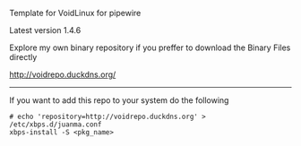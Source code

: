 Template for VoidLinux for  pipewire 

Latest version 1.4.6


Explore my own binary repository if you preffer to download the Binary Files directly

http://voidrepo.duckdns.org/

* * *


If you want to add this repo to your system do the following

```
# echo 'repository=http://voidrepo.duckdns.org' > /etc/xbps.d/juanma.conf
xbps-install -S <pkg_name>
```



